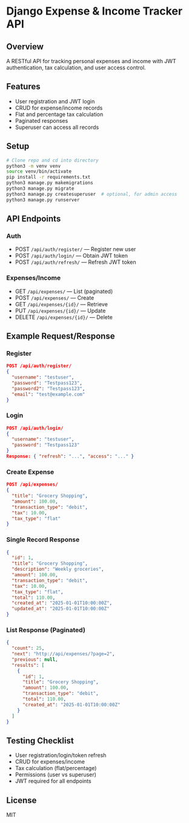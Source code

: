 # Django Expense & Income Tracker API

## Overview
A RESTful API for tracking personal expenses and income with JWT authentication, tax calculation, and user access control.

## Features
- User registration and JWT login
- CRUD for expense/income records
- Flat and percentage tax calculation
- Paginated responses
- Superuser can access all records

## Setup
```bash
# Clone repo and cd into directory
python3 -m venv venv
source venv/bin/activate
pip install -r requirements.txt
python3 manage.py makemigrations
python3 manage.py migrate
python3 manage.py createsuperuser  # optional, for admin access
python3 manage.py runserver
```

## API Endpoints
### Auth
- POST `/api/auth/register/` — Register new user
- POST `/api/auth/login/` — Obtain JWT token
- POST `/api/auth/refresh/` — Refresh JWT token

### Expenses/Income
- GET `/api/expenses/` — List (paginated)
- POST `/api/expenses/` — Create
- GET `/api/expenses/{id}/` — Retrieve
- PUT `/api/expenses/{id}/` — Update
- DELETE `/api/expenses/{id}/` — Delete

## Example Request/Response
### Register
```json
POST /api/auth/register/
{
  "username": "testuser",
  "password": "Testpass123",
  "password2": "Testpass123",
  "email": "test@example.com"
}
```

### Login
```json
POST /api/auth/login/
{
  "username": "testuser",
  "password": "Testpass123"
}
Response: { "refresh": "...", "access": "..." }
```

### Create Expense
```json
POST /api/expenses/
{
  "title": "Grocery Shopping",
  "amount": 100.00,
  "transaction_type": "debit",
  "tax": 10.00,
  "tax_type": "flat"
}
```

### Single Record Response
```json
{
  "id": 1,
  "title": "Grocery Shopping",
  "description": "Weekly groceries",
  "amount": 100.00,
  "transaction_type": "debit",
  "tax": 10.00,
  "tax_type": "flat",
  "total": 110.00,
  "created_at": "2025-01-01T10:00:00Z",
  "updated_at": "2025-01-01T10:00:00Z"
}
```

### List Response (Paginated)
```json
{
  "count": 25,
  "next": "http://api/expenses/?page=2",
  "previous": null,
  "results": [
    {
      "id": 1,
      "title": "Grocery Shopping",
      "amount": 100.00,
      "transaction_type": "debit",
      "total": 110.00,
      "created_at": "2025-01-01T10:00:00Z"
    }
  ]
}
```

## Testing Checklist
- User registration/login/token refresh
- CRUD for expenses/income
- Tax calculation (flat/percentage)
- Permissions (user vs superuser)
- JWT required for all endpoints

## License
MIT
